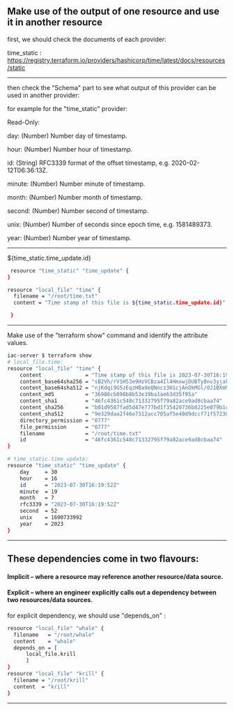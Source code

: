 

## Make use of the output of one resource and use it in another resource


first, we should check the documents of each provider:

  time_static    :    https://registry.terraform.io/providers/hashicorp/time/latest/docs/resources/static


__________________________________________________________________________________________



then check the "Schema" part to see what output of this provider can be used in another provider:

for example for the "time_static" provider:


Read-Only:


day: (Number) Number day of timestamp.

hour: (Number) Number hour of timestamp.

id: (String) RFC3339 format of the offset timestamp, e.g. 2020-02-12T06:36:13Z.

minute: (Number) Number minute of timestamp.

month: (Number) Number month of timestamp.

second: (Number) Number second of timestamp.

unix: (Number) Number of seconds since epoch time, e.g. 1581489373.

year: (Number) Number year of timestamp.


__________________________________________________________________________________________


${time_static.time_update.id}

```bash
 resource "time_static" "time_update" {
}

resource "local_file" "time" {
  filename = "/root/time.txt"
  content = "Time stamp of this file is ${time_static.time_update.id}"

 }
```



__________________________________________________________________________________________



Make use of the "terraform show" command and identify the attribute values.


```bash
iac-server $ terraform show
# local_file.time:
resource "local_file" "time" {
    content              = "Time stamp of this file is 2023-07-30T16:19:52Z"
    content_base64sha256 = "sB2Vh/rV1H53e9HzVCBza4Il4HmxwjDUBTy0nv3yjak="
    content_base64sha512 = "njKdqi9G5zEqzHBa9eQNncz3H1cjAnOkMGl/0J1BXmNlBKAdZteZ8lQN6xuhkxWna1kob7UlH2bpDGM1E59DzA=="
    content_md5          = "36986cb098b8b53e39ba1ae63d35f95a"
    content_sha1         = "46fc4361c548c71332795f79a82ace9ad8cbaa74"
    content_sha256       = "b01d9587fad5d47e777bd1f35420736b8225e079b1c230d4053cb49efdf28da9"
    content_sha512       = "9e329daa2f46e7312acc705af5e40d9dccf71f57230273a430697fd09d415e636504a01d66d799f2540deb1ba19315a76b59286fb5251f66e90c6335139f43cc"
    directory_permission = "0777"
    file_permission      = "0777"
    filename             = "/root/time.txt"
    id                   = "46fc4361c548c71332795f79a82ace9ad8cbaa74"
}

# time_static.time_update:
resource "time_static" "time_update" {
    day     = 30
    hour    = 16
    id      = "2023-07-30T16:19:52Z"
    minute  = 19
    month   = 7
    rfc3339 = "2023-07-30T16:19:52Z"
    second  = 52
    unix    = 1690733992
    year    = 2023
}
```



__________________________________________________________________________________________



## These dependencies come in two flavours: 

#### Implicit – where a resource may reference another resource/data source.

#### Explicit – where an engineer explicitly calls out a dependency between two resources/data sources.

for explicit dependency, we should use "depends_on" : 


```bash
resource "local_file" "whale" {
  filename   = "/root/whale"
  content    = "whale"
  depends_on = [
      local_file.krill
      ]
}
resource "local_file" "krill" {
  filename = "/root/krill"
  content  = "krill"
}
```



__________________________________________________________________________________________
